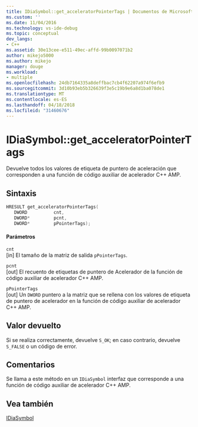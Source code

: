 ```yaml
---
title: IDiaSymbol::get_acceleratorPointerTags | Documentos de Microsoft
ms.custom: ''
ms.date: 11/04/2016
ms.technology: vs-ide-debug
ms.topic: conceptual
dev_langs:
- C++
ms.assetid: 30e13cee-e511-49ec-affd-99b0097071b2
author: mikejo5000
ms.author: mikejo
manager: douge
ms.workload:
- multiple
ms.openlocfilehash: 24db7164335a8deffbac7cb4f62207a974f6efb9
ms.sourcegitcommit: 3d10b93eb5b326639f3e5c19b9e6a8d1ba078de1
ms.translationtype: MT
ms.contentlocale: es-ES
ms.lasthandoff: 04/18/2018
ms.locfileid: "31460676"
---
```

# <a name="idiasymbolgetacceleratorpointertags"></a>IDiaSymbol::get_acceleratorPointerTags
Devuelve todos los valores de etiqueta de puntero de aceleración que corresponden a una función de código auxiliar de acelerador C++ AMP.  
  
## <a name="syntax"></a>Sintaxis  
  
```C++  
HRESULT get_acceleratorPointerTags(   
   DWORD          cnt,  
   DWORD*         pcnt,  
   DWORD*         pPointerTags);  
```  
  
#### <a name="parameters"></a>Parámetros  
 `cnt`  
 [in] El tamaño de la matriz de salida `pPointerTags`.  
  
 `pcnt`  
 [out] El recuento de etiquetas de puntero de Acelerador de la función de código auxiliar de acelerador C++ AMP.  
  
 `pPointerTags`  
 [out] Un `DWORD` puntero a la matriz que se rellena con los valores de etiqueta de puntero de acelerador en la función de código auxiliar de acelerador C++ AMP.  
  
## <a name="return-value"></a>Valor devuelto  
 Si se realiza correctamente, devuelve `S_OK`; en caso contrario, devuelve `S_FALSE` o un código de error.  
  
## <a name="remarks"></a>Comentarios  
 Se llama a este método en un `IDiaSymbol` interfaz que corresponde a una función de código auxiliar de acelerador C++ AMP.  
  
## <a name="see-also"></a>Vea también  
 [IDiaSymbol](../../debugger/debug-interface-access/idiasymbol.md)